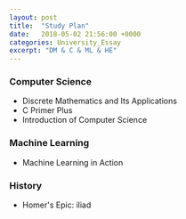 ```yaml
---
layout: post
title:  "Study Plan"
date:   2018-05-02 21:56:00 +0000
categories: University_Essay
excerpt: "DM & C & ML & HE"
---
```


### Computer Science

- Discrete Mathematics and Its Applications
- C Primer Plus
- Introduction of Computer Science

### Machine Learning

- Machine Learning in Action

### History

- Homer's Epic: iliad